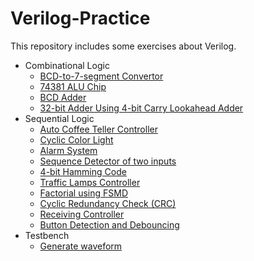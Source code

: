 # Verilog-Practice
This repository includes some exercises about Verilog.

- Combinational Logic
  - [BCD-to-7-segment Convertor](System_Modeling/BCD-to-7-segment_Convertor/)
  - [74381 ALU Chip](System_Modeling/74381_ALU_Chip/)
  - [BCD Adder](System_Modeling/BCD_Adder/)
  - [32-bit Adder Using 4-bit Carry Lookahead Adder](System_Modeling/Cascaded_32-bit_Adder/)
- Sequential Logic
  - [Auto Coffee Teller Controller]()
  - [Cyclic Color Light]()
  - [Alarm System]()
  - [Sequence Detector of two inputs]()
  - [4-bit Hamming Code](./FSM_and_FSMD/HammingCode/)
  - [Traffic Lamps Controller]()
  - [Factorial using FSMD]()
  - [Cyclic Redundancy Check (CRC)]()
  - [Receiving Controller]()
  - [Button Detection and Debouncing]()
- Testbench
  - [Generate waveform](System_Modeling/Testbench_waveform/)